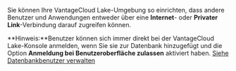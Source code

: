 Sie können Ihre VantageCloud Lake-Umgebung so einrichten, dass andere Benutzer und Anwendungen entweder über eine **Internet**- oder **Privater Link**-Verbindung darauf zugreifen können.

**Hinweis:**Benutzer können sich immer direkt bei der VantageCloud Lake-Konsole anmelden, wenn Sie sie zur Datenbank hinzugefügt und die Option **Anmeldung bei Benutzeroberfläche zulassen** aktiviert haben. [Siehe Datenbankbenutzer verwalten](wxe1659392685092.md)

